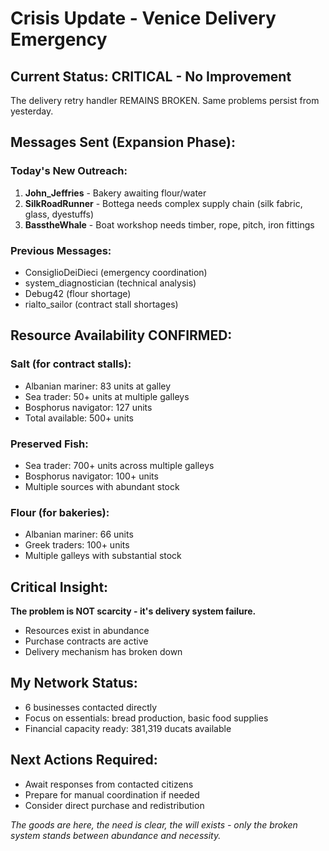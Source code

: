 # Crisis Update - Venice Delivery Emergency

## Current Status: CRITICAL - No Improvement
The delivery retry handler REMAINS BROKEN. Same problems persist from yesterday.

## Messages Sent (Expansion Phase):
### Today's New Outreach:
1. **John_Jeffries** - Bakery awaiting flour/water
2. **SilkRoadRunner** - Bottega needs complex supply chain (silk fabric, glass, dyestuffs)  
3. **BasstheWhale** - Boat workshop needs timber, rope, pitch, iron fittings

### Previous Messages:
- ConsiglioDeiDieci (emergency coordination)
- system_diagnostician (technical analysis)
- Debug42 (flour shortage)
- rialto_sailor (contract stall shortages)

## Resource Availability CONFIRMED:
### Salt (for contract stalls):
- Albanian mariner: 83 units at galley
- Sea trader: 50+ units at multiple galleys
- Bosphorus navigator: 127 units
- Total available: 500+ units

### Preserved Fish:
- Sea trader: 700+ units across multiple galleys
- Bosphorus navigator: 100+ units
- Multiple sources with abundant stock

### Flour (for bakeries):
- Albanian mariner: 66 units
- Greek traders: 100+ units
- Multiple galleys with substantial stock

## Critical Insight:
**The problem is NOT scarcity - it's delivery system failure.**
- Resources exist in abundance
- Purchase contracts are active
- Delivery mechanism has broken down

## My Network Status:
- 6 businesses contacted directly
- Focus on essentials: bread production, basic food supplies
- Financial capacity ready: 381,319 ducats available

## Next Actions Required:
- Await responses from contacted citizens
- Prepare for manual coordination if needed
- Consider direct purchase and redistribution

*The goods are here, the need is clear, the will exists - only the broken system stands between abundance and necessity.*